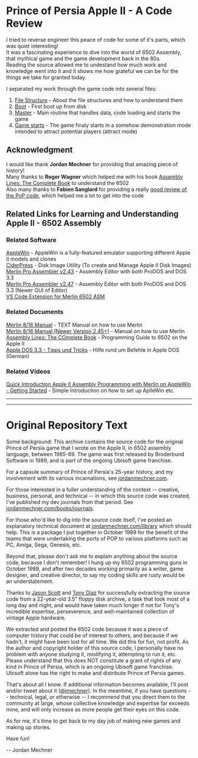 # Prince of Persia Apple II - A Code Review

I tried to reverse engineer this peace of code for some of it's parts, which was quiet interesting!  
It was a fascinating experience to dive into the world of 6502 Assembly, that mythical game and the game development back in the 80s.  
Reading the source allowed me to undestand how much work and knowledge went into it and it shows me how grateful we can be for the things we take for granted today.  

I separated my work through the game code into several files:
1. [File Structure](https://github.com/magraina/Prince-of-Persia-Apple-II/blob/master/00-ReverseEngineering-FILE-STRUCT.md) - About the file structures and how to understand them
2. [Boot](https://github.com/magraina/Prince-of-Persia-Apple-II/blob/master/01-ReverseEngineering-BOOT.md) - First boot up from disk
3. [Master](https://github.com/magraina/Prince-of-Persia-Apple-II/blob/master/02-ReverseEngineering-MASTER.md) - Main routine that handles data, code loading and starts the game
4. [Game starts](https://github.com/magraina/Prince-of-Persia-Apple-II/blob/master/03-ReverseEngineering-GAME-START.md) - The game finaly starts in a somehow demonstration mode intended to attract potential players (attract mode)


## Acknowledgment
I would like thank **Jordan Mechner** for providing that amazing piece of history!  
Many thanks to **Roger Wagner** which helped me with his book [Assembly Lines: The Complete Book](https://archive.org/details/AssemblyLinesCompleteWagner) to understand the 6502  
Also many thanks to **Fabien Sanglard** for providing a really [good review of the PoP code](https://fabiensanglard.net/prince_of_persia/index.php), which helped me a lot to get into the code  

## Related Links for Learning and Understanding Apple II - 6502 Assembly

### Related Software
[AppleWin](https://github.com/AppleWin/AppleWin) - AppleWin is a fully-featured emulator supporting different Apple II models and clones  
[CiderPress](https://a2ciderpress.com/) - Disk Image Utility (To create and Manage Apple II Disk Images)  
[Merlin Pro Assembler v2.43](https://macgui.com/downloads/?file_id=8140) - Assembly Editor with both ProDOS and DOS 3.3  
[Merlin Pro Assembler v2.47](https://macgui.com/downloads/?file_id=8143) - Assembly Editor with both ProDOS and DOS 3.3 (Newer GUI of Editor)  
[VS Code Extension for Merlin 6502 ASM](https://marketplace.visualstudio.com/items?itemName=dfgordon.vscode-language-merlin6502)

### Related Documents
[Merlin 8/16 Manual](https://gswv.apple2.org.za/a2zine/Docs/MerlinManual.txt) - TEXT Manual on how to use Merlin  
[Merlin 8/16 Manual (Newer Version 2.45+)](http://www.apple-iigs.info/doc/fichiers/merlin816.pdf) - Manual on how to use Merlin  
[Assembly Lines: The COmplete Book](https://archive.org/details/AssemblyLinesCompleteWagner) - Programming Guide to 6502 on the Apple II  
[Apple DOS 3.3 - Tipps und Tricks](https://ia904602.us.archive.org/31/items/apple-dos-33-tips-tricks/AppleDOS33_Tips&Tricks.pdf) - Hilfe rund um Befehle in Apple DOS (German)  

### Related Videos
[Quick Introduction Apple II Assembly Programming with Merlin on AppleWin - Getting Started](https://www.youtube.com/watch?v=GG6tfYyzzbM) - Simple Introduction on how to set up AplleWin etc.  


---
---
# Original Repository Text

Some background: This archive contains the source code for the original Prince of Persia game that I wrote on the Apple II, in 6502 assembly language, between 1985-89. The game was first released by Broderbund Software in 1989, and is part of the ongoing Ubisoft game franchise.

For a capsule summary of Prince of Persia's 25-year history, and my involvement with its various incarnations, see [jordanmechner.com](https://jordanmechner.com/).

For those interested in a fuller understanding of the context -- creative, business, personal, and technical -- in which this source code was created, I've published my dev journals from that period. See [jordanmechner.com/books/journals](https://jordanmechner.com/books/journals).

For those who'd like to dig into the source code itself, I've posted an explanatory technical document at [jordanmechner.com/library](https://jordanmechner.com/library) which should help. This is a package I put together in October 1989 for the benefit of the teams that were undertaking the ports of POP to various platforms such as PC, Amiga, Sega, Genesis, etc.

Beyond that, please don't ask me to explain anything about the source code, because I don't remember! I hung up my 6502 programming guns in October 1989, and after two decades working primarily as a writer, game designer, and creative director, to say my coding skills are rusty would be an understatement.

Thanks to [Jason Scott](http://www.textfiles.com) and [Tony Diaz](http://www.apple2.org) for successfully extracting the source code from a 22-year-old 3.5" floppy disk archive, a task that took most of a long day and night, and would have taken much longer if not for Tony's incredible expertise, perseverence, and well-maintained collection of vintage Apple hardware.

We extracted and posted the 6502 code because it was a piece of computer history that could be of interest to others, and because if we hadn't, it might have been lost for all time. We did this for fun, not profit. As the author and copyright holder of this source code, I personally have no problem with anyone studying it, modifying it, attempting to run it, etc. Please understand that this does NOT constitute a grant of rights of any kind in Prince of Persia, which is an ongoing Ubisoft game franchise. Ubisoft alone has the right to make and distribute Prince of Persia games.

That's about all I know. If additional information becomes available, I'll post and/or tweet about it ([@jmechner](https://twitter.com/jmechner)). In the meantime, if you have questions -- technical, legal, or otherwise -- I recommend that you direct them to the community at large, whose collective knowledge and expertise far exceeds mine, and will only increase as more people get their eyes on this code.

As for me, it's time to get back to my day job of making new games and making up stories.

Have fun!

-- Jordan Mechner
